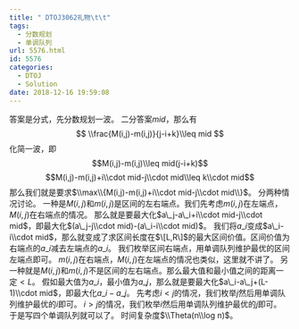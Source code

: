 ```yaml
---
title: " DTOJ3062礼物\t\t"
tags:
  - 分数规划
  - 单调队列
url: 5576.html
id: 5576
categories:
  - DTOJ
  - Solution
date: 2018-12-16 19:59:08
---
```


答案是分式，先分数规划一波。 二分答案$mid$，那么有 $$ \\frac{M(i,j)-m(i,j)}{j-i+k}\\leq mid $$ 化简一波，即 $$M(i,j)-m(i,j)\\leq mid(j-i+k)$$ $$M(i,j)-m(i,j)+i\\cdot mid-j\\cdot mid\\leq k\\cdot mid$$ 那么我们就是要求$\\max\\{M(i,j)-m(i,j)+i\\cdot mid-j\\cdot mid\\}$。 分两种情况讨论。 一种是$M(i,j)$和$m(i,j)$是区间的左右端点。我们先考虑$m(i,j)$在左端点，$M(i,j)$在右端点的情况。 那么就是要最大化$a\_j-a\_i+i\\cdot mid-j\\cdot mid$，即最大化$(a\_j-j\\cdot mid)-(a\_i-i\\cdot mid)$。 我们将$a\_i$变成$a\_i-i\\cdot mid$，那么就变成了求区间长度在$\[L,R\]$的最大区间价值。区间价值为右端点的$a\_i$减去左端点的$a\_i$。 我们枚举区间右端点，用单调队列维护最优的区间左端点即可。 $m(i,j)$在右端点，$M(i,j)$在左端点的情况也类似，这里就不讲了。 另一种就是$M(i,j)$和$m(i,j)$不是区间的左右端点。那么最大值和最小值之间的距离一定$<L$。 假如最大值为$a\_i$，最小值为$a\_j$，那么就是要最大化$a\_i-a\_j+(L-1)\\cdot mid$，即最大化$a\_i-a\_j$。 先考虑$i<j$的情况，我们枚举$j$然后用单调队列维护最优的$i$即可。 $i>j$的情况，我们枚举$i$然后用单调队列维护最优的$j$即可。 于是写四个单调队列就可以了。 时间复杂度$\\Theta(n\\log n)$。